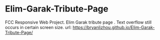 # Elim-Garak-Tribute-Page


FCC Responsive Web Project.
Elim Garak tribute page .
Text overflow still occurs in certain screen size.
url: https://bryanlizhou.github.io/Elim-Garak-Tribute-Page/
